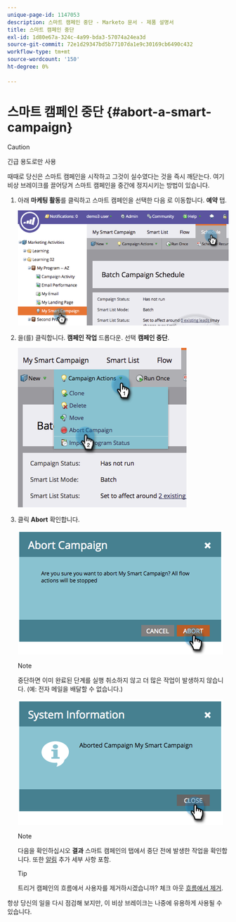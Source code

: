 ```yaml
---
unique-page-id: 1147053
description: 스마트 캠페인 중단 - Marketo 문서 - 제품 설명서
title: 스마트 캠페인 중단
exl-id: 1d80e67a-324c-4a99-bda3-57074a24ea3d
source-git-commit: 72e1d29347bd5b77107da1e9c30169cb6490c432
workflow-type: tm+mt
source-wordcount: '150'
ht-degree: 0%

---
```


# 스마트 캠페인 중단 {#abort-a-smart-campaign}

>[!CAUTION]
>
>긴급 용도로만 사용

때때로 당신은 스마트 캠페인을 시작하고 그것이 실수였다는 것을 즉시 깨닫는다. 여기 비상 브레이크를 끌어당겨 스마트 캠페인을 중간에 정지시키는 방법이 있습니다.

1. 아래 **마케팅 활동**&#x200B;를 클릭하고 스마트 캠페인을 선택한 다음 로 이동합니다. **예약** 탭.

   ![](assets/image2014-9-22-16-3a19-3a44.png)

1. 을(를) 클릭합니다. **캠페인 작업** 드롭다운. 선택 **캠페인 중단**.

   ![](assets/image2014-9-22-16-19-48.png)

1. 클릭 **Abort** 확인합니다.

   ![](assets/image2014-9-22-16-3a19-3a57.png)

   >[!NOTE]
   >
   >중단하면 이미 완료된 단계를 실행 취소하지 않고 더 많은 작업이 발생하지 않습니다. (예: 전자 메일을 배달할 수 없습니다.)

   ![](assets/image2014-9-22-16-3a20-3a0.png)

   >[!NOTE]
   >
   >다음을 확인하십시오 **결과** 스마트 캠페인의 탭에서 중단 전에 발생한 작업을 확인합니다. 또한  [알림](/help/marketo/product-docs/core-marketo-concepts/miscellaneous/understanding-notifications.md) 추가 세부 사항 포함.

   >[!TIP]
   >
   >트리거 캠페인의 흐름에서 사용자를 제거하시겠습니까? 체크 아웃 [흐름에서 제거](/help/marketo/product-docs/core-marketo-concepts/smart-campaigns/flow-actions/remove-from-flow.md).

항상 당신의 일을 다시 점검해 보지만, 이 비상 브레이크는 나중에 유용하게 사용될 수 있습니다.
